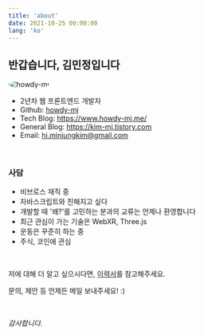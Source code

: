 ```yaml
---
title: 'about'
date: 2021-10-25 00:00:00
lang: 'ko'
---
```


## 반갑습니다, 김민정입니다

<div class="img-div" style="width: 200px">
  <img src="https://avatars.githubusercontent.com/u/58619071?v=4" alt="howdy-mj" style="border-radius: 50%;">
</div>

- 2년차 웹 프론트엔드 개발자
- Github: <a href="https://github.com/howdy-mj" target="_blank">howdy-mj</a>
- Tech Blog: <a href="https://www.howdy-mj.me/" target="_blank">https://www.howdy-mj.me/</a>
- General Blog: <a href="https://kim-mj.tistory.com/" target="_blank">https://kim-mj.tistory.com</a>
- Email: <a href="mailto:hi.minjungkim@gmail.com" target="_blank">hi.minjungkim@gmail.com</a>

<br>

### 사담

- 비브로스 재직 중
- 자바스크립트와 친해지고 싶다
- 개발할 때 '왜?\'를 고민하는 분과의 교류는 언제나 환영합니다
- 최근 관심이 가는 기술은 WebXR, Three.js
- 운동은 꾸준히 하는 중
- 주식, 코인에 관심

<br>

저에 대해 더 알고 싶으시다면, <a href="https://howdy-mj-resume.vercel.app/" target="_blank">이력서</a>를 참고해주세요.

문의, 제안 등 언제든 메일 보내주세요! :)

<br>

_감사합니다._
